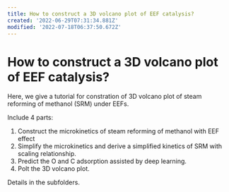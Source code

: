```yaml
---
title: How to construct a 3D volcano plot of EEF catalysis?
created: '2022-06-29T07:31:34.881Z'
modified: '2022-07-18T06:37:50.672Z'
---
```


# How to construct a 3D volcano plot of EEF catalysis?
Here, we give a tutorial for constration of 3D volcano plot of steam reforming of methanol (SRM) under EEFs.

Include 4 parts:
1. Construct the microkinetics of steam reforming of methanol with EEF effect
2. Simplify the microkinetics and derive a simplified kinetics of SRM with scaling relationship.
3. Predict the O and C adsorption assisted by deep learning.
4. Polt the 3D volcano plot.

Details in the subfolders.
